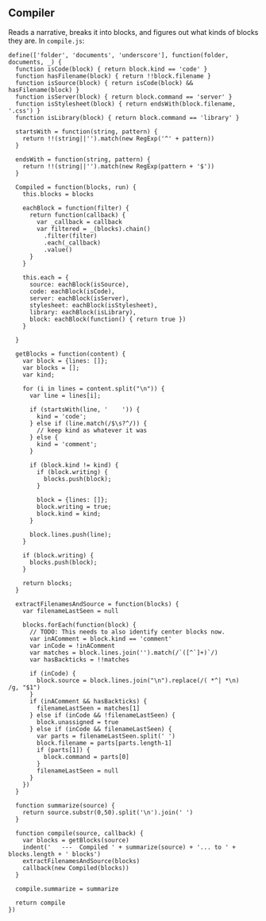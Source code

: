 Compiler
--------

Reads a narrative, breaks it into blocks, and figures out what kinds of blocks they are. In `compile.js`:

    define(['folder', 'documents', 'underscore'], function(folder, documents, _) {
      function isCode(block) { return block.kind == 'code' }
      function hasFilename(block) { return !!block.filename }
      function isSource(block) { return isCode(block) && hasFilename(block) }
      function isServer(block) { return block.command == 'server' }
      function isStylesheet(block) { return endsWith(block.filename, '.css') }
      function isLibrary(block) { return block.command == 'library' }

      startsWith = function(string, pattern) {
        return !!(string||'').match(new RegExp('^' + pattern))
      }

      endsWith = function(string, pattern) {
        return !!(string||'').match(new RegExp(pattern + '$'))
      }

      Compiled = function(blocks, run) {
        this.blocks = blocks

        eachBlock = function(filter) {
          return function(callback) {
            var _callback = callback
            var filtered = _(blocks).chain()
              .filter(filter)
              .each(_callback)
              .value()
          }
        }

        this.each = {
          source: eachBlock(isSource),
          code: eachBlock(isCode),
          server: eachBlock(isServer),
          stylesheet: eachBlock(isStylesheet),
          library: eachBlock(isLibrary),
          block: eachBlock(function() { return true })
        }
        
      }

      getBlocks = function(content) {
        var block = {lines: []};
        var blocks = [];
        var kind;

        for (i in lines = content.split("\n")) {
          var line = lines[i];

          if (startsWith(line, '    ')) { 
            kind = 'code';
          } else if (line.match(/$\s?^/)) {
            // keep kind as whatever it was
          } else {
            kind = 'comment';
          }

          if (block.kind != kind) {
            if (block.writing) {
              blocks.push(block);
            }

            block = {lines: []};
            block.writing = true;
            block.kind = kind;
          }

          block.lines.push(line);
        }

        if (block.writing) {
          blocks.push(block);
        }

        return blocks;
      }

      extractFilenamesAndSource = function(blocks) {
        var filenameLastSeen = null

        blocks.forEach(function(block) {
          // TODO: This needs to also identify center blocks now.
          var inAComment = block.kind == 'comment'
          var inCode = !inAComment
          var matches = block.lines.join('').match(/`([^`]+)`/)
          var hasBackticks = !!matches

          if (inCode) {
            block.source = block.lines.join("\n").replace(/( *^| *\n)    /g, "$1")
          }
          if (inAComment && hasBackticks) {
            filenameLastSeen = matches[1]
          } else if (inCode && !filenameLastSeen) {
            block.unassigned = true
          } else if (inCode && filenameLastSeen) {
            var parts = filenameLastSeen.split(' ')
            block.filename = parts[parts.length-1]
            if (parts[1]) {
              block.command = parts[0]
            }
            filenameLastSeen = null
          }
        })
      }

      function summarize(source) {
        return source.substr(0,50).split('\n').join(' ')
      }

      function compile(source, callback) {
        var blocks = getBlocks(source)
        indent('   ---  Compiled ' + summarize(source) + '... to ' + blocks.length + ' blocks')
        extractFilenamesAndSource(blocks)
        callback(new Compiled(blocks)) 
      }

      compile.summarize = summarize

      return compile
    })
